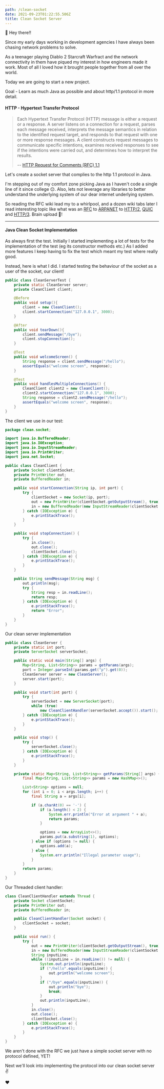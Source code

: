```yaml
---
path: /clean-socket
date: 2021-09-23T01:22:55.506Z
title: Clean Socket Server
---
```

👋 Hey there!!

Since my early days working in development agencies I have always been chasing network problems to solve.

As a teenager playing Diablo 2 Starcraft Warfract and the network connectivity in them have piqued my interest in how 
engineers made it work.
Most of all I loved how it brought people together from all over the world. 

Today we are going to start a new project.

Goal - Learn as much Java as possible and about http/1.1 protocol in more detail.

#### HTTP - Hypertext Transfer Protocol

>Each Hypertext Transfer Protocol (HTTP) message is either a request
   or a response.  A server listens on a connection for a request,
   parses each message received, interprets the message semantics in
   relation to the identified request target, and responds to that
   request with one or more response messages.  A client constructs
   request messages to communicate specific intentions, examines
   received responses to see if the intentions were carried out, and
   determines how to interpret the results. 
>
>-- [HTTP Request for Comments (RFC) 1.1](https://datatracker.ietf.org/doc/html/rfc7231)

Let's create a socket server that complies to the http 1.1 protocol in Java.

I'm stepping out of my comfort zone picking Java as I haven't code a single line of it since college 😐.
Also, lets not leverage any libraries to better understand the underlying system of our dear internet
underlying system.

So reading the RFC wiki lead my to a whirlpool, and a dozen wiki tabs later I read interesting topic
like what was an [RFC](https://en.wikipedia.org/wiki/Request_for_Comments) to [ARPANET](https://en.wikipedia.org/wiki/ARPANET) to [HTTP/2](https://en.wikipedia.org/wiki/HTTP/2),
[QUIC](https://en.wikipedia.org/wiki/QUIC) and [HTTP/3](https://en.wikipedia.org/wiki/HTTP/3). Brain upload 🤯! 


------

#### Java Clean Socket Implementation

As always first the test. Initially I started implementing a lot of tests for the implementation of the test 
(eg its constructor methods etc.)  As I added more features I keep having to fix the test which meant my test where really good. 

Instead, here is what I did. I started testing the behaviour of the socket as a user of the socket, our client!
```java
public class CleanServerTest {
    private static CleanServer server;
    private CleanClient client;

    @Before
    public void setup(){
        client = new CleanClient();
        client.startConnection("127.0.0.1", 3000);
    }

    @After
    public void tearDown(){
        client.sendMessage("/bye");
        client.stopConnection();
    }

    @Test
    public void welcomeScreen() {
        String response = client.sendMessage("/hello");
        assertEquals("welcome screen", response);
    }

    @Test
    public void handlesMultipleConnections() {
        CleanClient client2 = new CleanClient();
        client2.startConnection("127.0.0.1", 3000);
        String response = client2.sendMessage("/hello");
        assertEquals("welcome screen", response);
    }
}
```

The client we use in our test:
```java
package clean.socket;

import java.io.BufferedReader;
import java.io.IOException;
import java.io.InputStreamReader;
import java.io.PrintWriter;
import java.net.Socket;

public class CleanClient {
    private Socket clientSocket;
    private PrintWriter out;
    private BufferedReader in;

    public void startConnection(String ip, int port) {
        try {
            clientSocket = new Socket(ip, port);
            out = new PrintWriter(clientSocket.getOutputStream(), true);
            in = new BufferedReader(new InputStreamReader(clientSocket.getInputStream()));
        } catch (IOException e) {
            e.printStackTrace();
        }
    }

    public void stopConnection() {
        try {
            in.close();
            out.close();
            clientSocket.close();
        } catch (IOException e) {
            e.printStackTrace();
        }
    }

    public String sendMessage(String msg) {
        out.println(msg);
        try {
            String resp = in.readLine();
            return resp;
        } catch (IOException e) {
            e.printStackTrace();
            return "Error";
        }
    }
}
```

Our clean server implementation
```java
public class CleanServer {
    private static int port;
    private ServerSocket serverSocket;

    public static void main(String[] args) {
        Map<String, List<String>> params = getParams(args);
        port = Integer.parseInt(params.get("p").get(0));
        CleanServer server = new CleanServer();
        server.start(port);
    }

    public void start(int port) {
        try {
            serverSocket = new ServerSocket(port);
            while (true)
                new CleanClientHandler(serverSocket.accept()).start();
        } catch (IOException e) {
            e.printStackTrace();
        }
    }

    public void stop() {
        try {
            serverSocket.close();
        } catch (IOException e) {
            e.printStackTrace();
        }
    }

    private static Map<String, List<String>> getParams(String[] args) {
        final Map<String, List<String>> params = new HashMap<>();

        List<String> options = null;
        for (int i = 0; i < args.length; i++) {
            final String a = args[i];

            if (a.charAt(0) == '-') {
                if (a.length() < 2) {
                    System.err.println("Error at argument " + a);
                    return params;
                }

                options = new ArrayList<>();
                params.put(a.substring(1), options);
            } else if (options != null) {
                options.add(a);
            } else {
                System.err.println("Illegal parameter usage");
            }
        }
        return params;
    }
}
```

Our Threaded client handler:
```java
class CleanClientHandler extends Thread {
    private Socket clientSocket;
    private PrintWriter out;
    private BufferedReader in;

    public CleanClientHandler(Socket socket) {
        clientSocket = socket;
    }

    public void run() {
        try {
            out = new PrintWriter(clientSocket.getOutputStream(), true);
            in = new BufferedReader(new InputStreamReader(clientSocket.getInputStream()));
            String inputLine;
            while ((inputLine = in.readLine()) != null) {
                System.out.println(inputLine);
                if ("/hello".equals(inputLine)) {
                    out.println("welcome screen");
                }
                if ("/bye".equals(inputLine)) {
                    out.println("bye");
                    break;
                }
                out.println(inputLine);
            }
            in.close();
            out.close();
            clientSocket.close();
        } catch (IOException e) {
            e.printStackTrace();
        }
    }
}
```

We aren't done with the RFC we just have a simple socket server with no protocol defined, YET!


Next we'll look into implementing the protocol into our clean socket server ✌️

❤️

